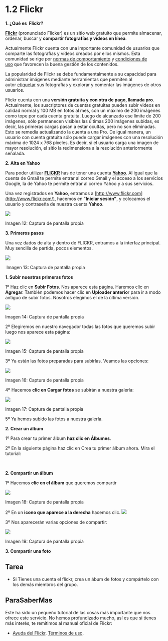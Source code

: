 # 1.2 Flickr

**1\. ¿Qué es  Flickr?**

[**Flickr**](http://www.flickr.com/) (pronunciado Flicker) es un sitio web gratuito que permite almacenar, ordenar, buscar y **compartir fotografías y vídeos en línea**.

Actualmente Flickr cuenta con una importante comunidad de usuarios que comparte las fotografías y vídeos creados por ellos mismos. Esta comunidad se rige por [normas de comportamiento](http://www.flickr.com/guidelines.gne) y [condiciones de uso](http://es.docs.yahoo.com/info/utos.html) que favorecen la buena gestión de los contenidos.

La popularidad de Flickr se debe fundamentalmente a su capacidad para administrar imágenes mediante herramientas que permiten al autor [etiquetar](http://es.wikipedia.org/wiki/Etiqueta_(metadato) "Etiqueta (metadato)") sus fotografías y explorar y comentar las imágenes de otros usuarios.

Flickr cuenta con una **versión gratuita y con otra de pago, llamada pro**. Actualmente, los suscriptores de cuentas gratuitas pueden subir videos en calidad normal y 100 MB en fotos al mes, con un máximo de 200 imágenes como tope por cada cuenta gratuita. Luego de alcanzado ese límite de 200 imágenes, sólo permanecen visibles las últimas 200 imágenes subidas, es decir, las primeras cargas pasan a estar ocultas, pero no son eliminadas. Esto se remedia actualizando la cuenta a una Pro. De igual manera, un usuario con cuenta gratuita sólo puede cargar imágenes con una resolución máxima de 1024 x 768 píxeles. Es decir, si el usuario carga una imagen de mayor resolución, el sitio la redimensiona a la resolución anteriormente señalada.

**2\. Alta en Yahoo**

Para poder utilizar [**FLICKR**](http://www.flickr.com/) has de tener una cuenta [**Yahoo**](http://es.yahoo.com/?s=https). Al igual que la cuenta de Gmail te permite entrar al correo Gmail y el acceso a los servicios Google, la de Yahoo te permite entrar al correo Yahoo y a sus servicios.

Una vez registrados en **Yahoo**, entramos a [http://www.flickr.com](http://www.flickr.com/), hacemos en "**Iniciar sesión"**, y colocamos el usuario y contraseña de nuestra cuenta **Yahoo**.


![](img/flikr1.jpg)


Imagen 12: Captura de pantalla propia 

**3\. Primeros pasos**

Una vez dados de alta y dentro de FLICKR, entramos a la interfaz principal. Muy sencilla de partida, pocos elementos.


![](img/flicker2.jpg)


 Imagen 13: Captura de pantalla propia

**1\. Subir nuestras primeras fotos**

1º Haz clic en **Subir Fotos**. Nos aparece esta página. Haremos clic en **Agrega**r. También podemos hacer clic en **Uploader anterio**r para ir a modo antiguo de subir fotos. Nosotros elegimos el de la última versión.


![](img/flickr3.jpg)


Imagen 14: Captura de pantalla propia

2º Elegiremos en nuestro navegador todas las fotos que queremos subir luego nos aparece esta página:


![](img/flickr4.jpg)


Imagen 15: Captura de pantalla propia

3º Ya están las fotos preparadas para subirlas. Veamos las opciones:


![](img/flickr6.jpg)


Imagen 16: Captura de pantalla propia

4º Hacemos **clic en Cargar fotos** se subirán a nuestra galería:


![](img/flickr7.jpg)


Imagen 17: Captura de pantalla propia

5º Ya hemos subido las fotos a nuestra galería.

**2\. Crear un álbum**

1º Para crear tu primer álbum **haz clic en Álbumes**.

2º En la siguiente página haz clic en Crea tu primer álbum ahora. Mira el tutorial:

 

**2\. Compartir un álbum**

1º Hacemos **clic en el álbum** que queremos compartir


![](img/flickr8.jpg)


Imagen 18: Captura de pantalla propia


2º En un **icono que aparece a la derecha** hacemos clic. ![](img/icono.jpg)


3º Nos aparecerán varias opciones de compartir:


![](img/flickr9.jpg)


Imagen 19: Captura de pantalla propia

**3\. Compartir una foto**

## Tarea

*   Si Tienes una cuenta el flickr, crea un ábum de fotos y compártelo con los demás miembros del grupo.

## ParaSaberMas

Este ha sido un pequeño tutorial de las cosas más importante que nos ofrece este servicio. No hemos profundizado mucho, así es que si tienes más interés, te remitimos al manual oficial de Flickr:

*   [Ayuda del Flickr](http://www.flickr.com/help/). [Términos de uso](http://info.yahoo.com/legal/es/yahoo/utos/es-es/).

